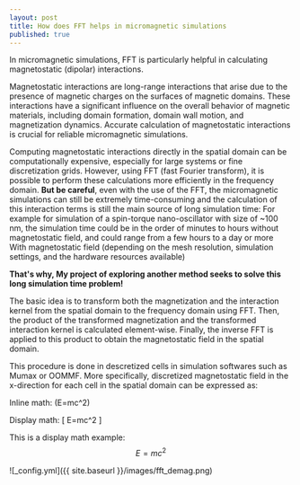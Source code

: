 ```yaml
---
layout: post
title: How does FFT helps in micromagnetic simulations
published: true
---
```


In micromagnetic simulations, FFT is particularly helpful in calculating magnetostatic (dipolar) interactions.

Magnetostatic interactions are long-range interactions that arise due to the presence of magnetic charges on the surfaces of magnetic domains. These interactions have a significant influence on the overall behavior of magnetic materials, including domain formation, domain wall motion, and magnetization dynamics. Accurate calculation of magnetostatic interactions is crucial for reliable micromagnetic simulations.

Computing magnetostatic interactions directly in the spatial domain can be computationally expensive, especially for large systems or fine discretization grids. However, using FFT (fast Fourier transform), it is possible to perform these calculations more efficiently in the frequency domain. **But be careful**, even with the use of the FFT, the micromagnetic simulations can still be extremely time-consuming and the calculation of this interaction terms is still the main source of long simulation time: For example for simulation of a spin-torque nano-oscillator with size of ~100 nm, the simulation time could be in the order of minutes to hours without magnetostatic field, and could range from a few hours to a day or more With magnetostatic field (depending on the mesh resolution, simulation settings, and the hardware resources available)

**That's why, My project of exploring another method seeks to solve this long simulation time problem!**

The basic idea is to transform both the magnetization and the interaction kernel from the spatial domain to the frequency domain using FFT. Then, the product of the transformed magnetization and the transformed interaction kernel is calculated element-wise. Finally, the inverse FFT is applied to this product to obtain the magnetostatic field in the spatial domain.

This procedure is done in descretized cells in simulation softwares such as Mumax or OOMMF. More specifically, discretized magnetostatic field in the x-direction for each cell in the spatial domain can be expressed as:


<!-- Insert LaTeX formulas -->
Inline math: \(E=mc^2\)

Display math:
\[
E=mc^2
\]

This is a display math example:
$$
E=mc^2
$$










![_config.yml]({{ site.baseurl }}/images/fft_demag.png)
